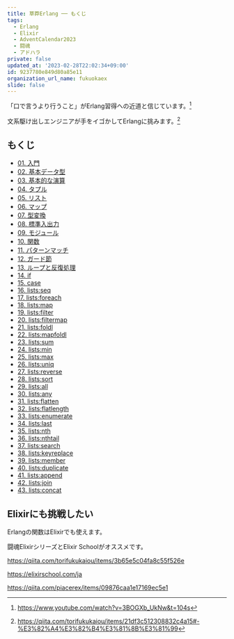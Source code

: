 ```yaml
---
title: 草莽Erlang ── もくじ
tags:
  - Erlang
  - Elixir
  - AdventCalendar2023
  - 闘魂
  - アドハラ
private: false
updated_at: '2023-02-28T22:02:34+09:00'
id: 9237780e849d80a85e11
organization_url_name: fukuokaex
slide: false
---
```

「口で言うより行うこと」がErlang習得への近道と信じています。[^1]

文系駆け出しエンジニアが手をイゴかしてErlangに挑みます。[^2]

## もくじ

- [01. 入門](https://qiita.com/mnishiguchi/items/b8522c3a41cdf7bff09c)
- [02. 基本データ型](https://qiita.com/mnishiguchi/items/f547167eda54d0b4a5db)
- [03. 基本的な演算](https://qiita.com/mnishiguchi/items/2ddf2963308a5c532bd4)
- [04. タプル](https://qiita.com/mnishiguchi/items/3375ee4eeba8d354ae51)
- [05. リスト](https://qiita.com/mnishiguchi/items/db8cb13f1e030f32583b)
- [06. マップ
](https://qiita.com/mnishiguchi/items/581754939fba4d82860c)
- [07. 型変換](https://qiita.com/mnishiguchi/items/916c627c0e7fdde3dc37)
- [08. 標準入出力]( https://qiita.com/mnishiguchi/items/060bf92bcc6e62a5afe2)
- [09. モジュール](https://qiita.com/mnishiguchi/items/46be4202463790d0bda5) 
- [10. 関数](https://qiita.com/mnishiguchi/items/a06ece746a47367efb39)
- [11. パターンマッチ](https://qiita.com/mnishiguchi/items/9be34b990bc14665f252)
- [12. ガード節](https://qiita.com/mnishiguchi/items/40b08762cd1631bb1a9f)
- [13. ループと反復処理](https://qiita.com/mnishiguchi/items/5c62d94aacd7a67e23da)
- [14. if](https://qiita.com/mnishiguchi/items/926120c4cecd0439147f)
- [15. case](https://qiita.com/mnishiguchi/items/907c9d17803ccaf0c108)
- [16. lists:seq](https://qiita.com/mnishiguchi/items/a4d5cee6c6806c60b850)
- [17. lists:foreach](https://qiita.com/mnishiguchi/items/9e396cbb0efb04d6754f)
- [18. lists:map](https://qiita.com/mnishiguchi/items/d64cdb6008949cbf3d93)
- [19. lists:filter](https://qiita.com/mnishiguchi/items/51a2d2bb7757da2f0987)
- [20. lists:filtermap](https://qiita.com/mnishiguchi/items/bab8e3415aac8f60dcbc)
- [21. lists:foldl](https://qiita.com/mnishiguchi/items/90f227598298d2a179eb)
- [22. lists:mapfoldl](https://qiita.com/mnishiguchi/items/64a59a14f61446d02348)
- [23. lists:sum]( https://qiita.com/mnishiguchi/items/02d1724b77875e23915c)
- [24. lists:min](https://qiita.com/mnishiguchi/items/c58caae992eb3bf04f26)
- [25. lists:max](https://qiita.com/mnishiguchi/items/0728c9d83b504a990b2f)
- [26. lists:uniq](https://qiita.com/mnishiguchi/items/55d52c8084fe1517e7fd)
- [27. lists:reverse](https://qiita.com/mnishiguchi/items/b1c728b0854da0c7d974)
- [28. lists:sort](https://qiita.com/mnishiguchi/items/329459e9ff7540073033)
- [29. lists:all](https://qiita.com/mnishiguchi/items/cf602a25bdb1cce7869b)
- [30. lists:any](https://qiita.com/mnishiguchi/items/8902ceb3f51576378653)
- [31. lists:flatten](https://qiita.com/mnishiguchi/items/c45f19f92579a9b1da9d)
- [32. lists:flatlength](https://qiita.com/mnishiguchi/items/18b29f96b1d706286f3e)
- [33. lists:enumerate](https://qiita.com/mnishiguchi/items/096be6e5554353ad2901)
- [34. lists:last](https://qiita.com/mnishiguchi/items/ac62db33a2432782c7e8)
- [35. lists:nth](https://qiita.com/mnishiguchi/items/3d8f4105e7177ffa829f)
- [36. lists:nthtail](https://qiita.com/mnishiguchi/items/48280a8076eee0cdedc4)
- [37. lists:search](https://qiita.com/mnishiguchi/items/94913b05dc9e7055e323)
- [38. lists:keyreplace](https://qiita.com/mnishiguchi/items/b13d51c6e8f9605c3fd2)
- [39. lists:member](https://qiita.com/mnishiguchi/items/911137e87433c658857d)
- [40. lists:duplicate](https://qiita.com/mnishiguchi/items/e0b3c306a38662eb10bb)
- [41. lists:append](https://qiita.com/mnishiguchi/items/b45fe085b5d616a88431)
- [42. lists:join](https://qiita.com/mnishiguchi/items/6858ee14b55691ad9a81)
- [43. lists:concat](https://qiita.com/mnishiguchi/items/c78ea9a97b3437a2dca5)

## Elixirにも挑戦したい

Erlangの関数はElixirでも使えます。

闘魂ElixirシリーズとElixir Schoolがオススメです。

https://qiita.com/torifukukaiou/items/3b65e5c04fa8c55f526e

https://elixirschool.com/ja

https://qiita.com/piacerex/items/09876caa1e17169ec5e1

[^1]: https://www.youtube.com/watch?v=3BOGXb_UkNw&t=104s
[^2]: https://qiita.com/torifukukaiou/items/21df3c512308832c4a15#-%E3%82%A4%E3%82%B4%E3%81%8B%E3%81%99
